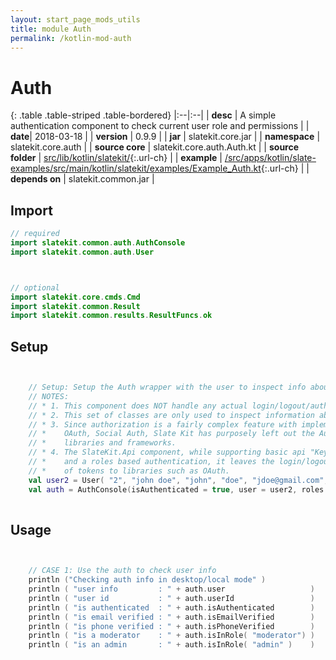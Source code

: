 ```yaml
---
layout: start_page_mods_utils
title: module Auth
permalink: /kotlin-mod-auth
---
```


# Auth

{: .table .table-striped .table-bordered}
|:--|:--|
| **desc** | A simple authentication component to check current user role and permissions | 
| **date**| 2018-03-18 |
| **version** | 0.9.9  |
| **jar** | slatekit.core.jar  |
| **namespace** | slatekit.core.auth  |
| **source core** | slatekit.core.auth.Auth.kt  |
| **source folder** | [src/lib/kotlin/slatekit/](https://github.com/code-helix/slatekit/tree/master/src/lib/kotlin/slatekit/){:.url-ch}  |
| **example** | [/src/apps/kotlin/slate-examples/src/main/kotlin/slatekit/examples/Example_Auth.kt](https://github.com/code-helix/slatekit/tree/master/src/lib/kotlin/slatekit-examples/src/main/kotlin/slatekit/examples/Example_Auth.kt){:.url-ch} |
| **depends on** |  slatekit.common.jar  |

## Import
```kotlin 
// required 
import slatekit.common.auth.AuthConsole
import slatekit.common.auth.User



// optional 
import slatekit.core.cmds.Cmd
import slatekit.common.Result
import slatekit.common.results.ResultFuncs.ok


```

## Setup
```kotlin


    // Setup: Setup the Auth wrapper with the user to inspect info about the user
    // NOTES:
    // * 1. This component does NOT handle any actual login/logout/authorization features.
    // * 2. This set of classes are only used to inspect information about a user.
    // * 3. Since authorization is a fairly complex feature with implementations such as
    // *    OAuth, Social Auth, Slate Kit has purposely left out the Authentication to more reliable
    // *    libraries and frameworks.
    // * 4. The SlateKit.Api component, while supporting basic api "Keys" based authentication,
    // *    and a roles based authentication, it leaves the login/logout and actual generating
    // *    of tokens to libraries such as OAuth.
    val user2 = User( "2", "john doe", "john", "doe", "jdoe@gmail.com", "123-456-7890", false, false, true)
    val auth = AuthConsole(isAuthenticated = true, user = user2, roles = "admin")
    

```

## Usage
```kotlin


    // CASE 1: Use the auth to check user info
    println ("Checking auth info in desktop/local mode" )
    println ( "user info         : " + auth.user                   )
    println ( "user id           : " + auth.userId                 )
    println ( "is authenticated  : " + auth.isAuthenticated        )
    println ( "is email verified : " + auth.isEmailVerified        )
    println ( "is phone verified : " + auth.isPhoneVerified        )
    println ( "is a moderator    : " + auth.isInRole( "moderator") )
    println ( "is an admin       : " + auth.isInRole( "admin" )    )
    

```

